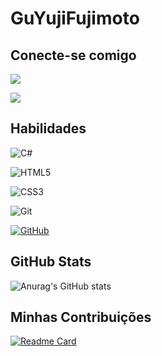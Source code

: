 # GuYujiFujimoto

## Conecte-se comigo
<a href="https://www.linkedin.com/in/gustavo-fujimoto2909/" target="_blank"><img src="https://img.shields.io/badge/-LinkedIn-%230077B5?style=for-the-badge&logo=linkedin&logoColor=white" target="_blank"></a>

<a href = "mailto:guyujifujimoto29@gmail.com"><img src="https://img.shields.io/badge/-Gmail-%23333?style=for-the-badge&logo=gmail&logoColor=white" target="_blank"></a>


## Habilidades
![C#](https://img.shields.io/badge/C%23-239120?style=for-the-badge&logo=c-sharp&logoColor=white)

![HTML5](https://img.shields.io/badge/HTML5-E34F26?style=for-the-badge&logo=html5&logoColor=white)

![CSS3](https://img.shields.io/badge/CSS3-1572B6?style=for-the-badge&logo=css3&logoColor=white)

![Git](https://img.shields.io/badge/GIT-E44C30?style=for-the-badge&logo=git&logoColor=white)

[![GitHub](https://img.shields.io/badge/GitHub-100000?style=for-the-badge&logo=github&logoColor=white)](https://github.com/GuYujiFujimoto)

## GitHub Stats

![Anurag's GitHub stats](https://github-readme-stats.vercel.app/api?username=GuYujiFujimoto&show_icons=true&theme=dark&hide=stars)

## Minhas Contribuições
[![Readme Card](https://github-readme-stats.vercel.app/api/pin/?username=GuYujiFujimoto&repo=dio-lab-open-source&theme=dark)](https://github.com/GuYujiFujimoto/dio-lab-open-source)